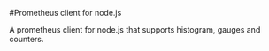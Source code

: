 #Prometheus client for node.js

A prometheus client for node.js that supports histogram, gauges and counters.

